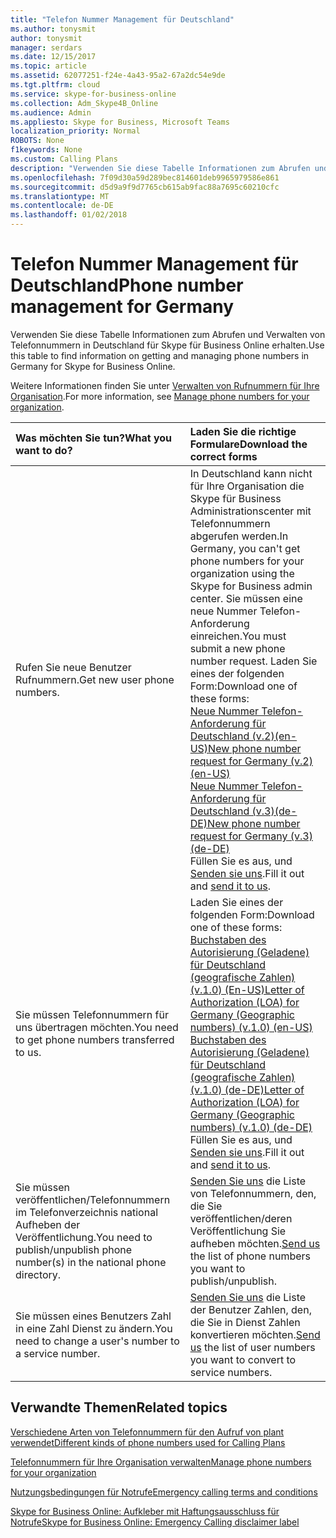 ```yaml
---
title: "Telefon Nummer Management für Deutschland"
ms.author: tonysmit
author: tonysmit
manager: serdars
ms.date: 12/15/2017
ms.topic: article
ms.assetid: 62077251-f24e-4a43-95a2-67a2dc54e9de
ms.tgt.pltfrm: cloud
ms.service: skype-for-business-online
ms.collection: Adm_Skype4B_Online
ms.audience: Admin
ms.appliesto: Skype for Business, Microsoft Teams
localization_priority: Normal
ROBOTS: None
f1keywords: None
ms.custom: Calling Plans
description: "Verwenden Sie diese Tabelle Informationen zum Abrufen und Verwalten von Telefonnummern in Deutschland für Skype für Business Online erhalten."
ms.openlocfilehash: 7f09d30a59d289bec814601deb9965979586e861
ms.sourcegitcommit: d5d9a9f9d7765cb615ab9fac88a7695c60210cfc
ms.translationtype: MT
ms.contentlocale: de-DE
ms.lasthandoff: 01/02/2018
---
```

# <a name="phone-number-management-for-germany"></a><span data-ttu-id="3c2b9-103">Telefon Nummer Management für Deutschland</span><span class="sxs-lookup"><span data-stu-id="3c2b9-103">Phone number management for Germany</span></span>

<span data-ttu-id="3c2b9-104">Verwenden Sie diese Tabelle Informationen zum Abrufen und Verwalten von Telefonnummern in Deutschland für Skype für Business Online erhalten.</span><span class="sxs-lookup"><span data-stu-id="3c2b9-104">Use this table to find information on getting and managing phone numbers in Germany for Skype for Business Online.</span></span> 
  
<span data-ttu-id="3c2b9-105">Weitere Informationen finden Sie unter [Verwalten von Rufnummern für Ihre Organisation](manage-phone-numbers-for-your-organization.md).</span><span class="sxs-lookup"><span data-stu-id="3c2b9-105">For more information, see [Manage phone numbers for your organization](manage-phone-numbers-for-your-organization.md).</span></span>
  
|<span data-ttu-id="3c2b9-106">**Was möchten Sie tun?**</span><span class="sxs-lookup"><span data-stu-id="3c2b9-106">**What you want to do?**</span></span>|<span data-ttu-id="3c2b9-107">**Laden Sie die richtige Formulare**</span><span class="sxs-lookup"><span data-stu-id="3c2b9-107">**Download the correct forms**</span></span>|
|:-----|:-----|
|<span data-ttu-id="3c2b9-108">Rufen Sie neue Benutzer Rufnummern.</span><span class="sxs-lookup"><span data-stu-id="3c2b9-108">Get new user phone numbers.</span></span>  <br/> | <span data-ttu-id="3c2b9-109">In Deutschland kann nicht für Ihre Organisation die Skype für Business Administrationscenter mit Telefonnummern abgerufen werden.</span><span class="sxs-lookup"><span data-stu-id="3c2b9-109">In Germany, you can't get phone numbers for your organization using the Skype for Business admin center.</span></span> <span data-ttu-id="3c2b9-110">Sie müssen eine neue Nummer Telefon-Anforderung einreichen.</span><span class="sxs-lookup"><span data-stu-id="3c2b9-110">You must submit a new phone number request.</span></span> <span data-ttu-id="3c2b9-111">Laden Sie eines der folgenden Form:</span><span class="sxs-lookup"><span data-stu-id="3c2b9-111">Download one of these forms:</span></span> <br/> <span data-ttu-id="3c2b9-112">[Neue Nummer Telefon-Anforderung für Deutschland (v.2)(en-US)](../../downloads/new-number-request-forms/new-phone-number-request-for-germany-(geographic-numbers)-(v.2)-(en.us).pdf)</span><span class="sxs-lookup"><span data-stu-id="3c2b9-112">[New phone number request for Germany (v.2)(en-US)](../../downloads/new-number-request-forms/new-phone-number-request-for-germany-(geographic-numbers)-(v.2)-(en.us).pdf)</span></span> <br/> <span data-ttu-id="3c2b9-113">[Neue Nummer Telefon-Anforderung für Deutschland (v.3)(de-DE)](../../downloads/new-number-request-forms/new-phone-number-request-for-germany-(geographic-numbers)-(v.3)-(de.de).pdf)</span><span class="sxs-lookup"><span data-stu-id="3c2b9-113">[New phone number request for Germany (v.3)(de-DE)](../../downloads/new-number-request-forms/new-phone-number-request-for-germany-(geographic-numbers)-(v.3)-(de.de).pdf)</span></span> <br/>  <span data-ttu-id="3c2b9-114">Füllen Sie es aus, und [Senden sie uns](mailto:ptneu@microsoft.com).</span><span class="sxs-lookup"><span data-stu-id="3c2b9-114">Fill it out and [send it to us](mailto:ptneu@microsoft.com).</span></span>  <br/> |
|<span data-ttu-id="3c2b9-115">Sie müssen Telefonnummern für uns übertragen möchten.</span><span class="sxs-lookup"><span data-stu-id="3c2b9-115">You need to get phone numbers transferred to us.</span></span>  <br/> | <span data-ttu-id="3c2b9-116">Laden Sie eines der folgenden Form:</span><span class="sxs-lookup"><span data-stu-id="3c2b9-116">Download one of these forms:</span></span> <br/> <span data-ttu-id="3c2b9-117">[Buchstaben des Autorisierung (Geladene) für Deutschland (geografische Zahlen) (v.1.0) (En-US)](../../downloads/LOA-forms/letter-of-authorization-(loa)-for-germany-(geographic-numbers)-(v.1.0)-(en.us).pdf)</span><span class="sxs-lookup"><span data-stu-id="3c2b9-117">[Letter of Authorization (LOA) for Germany (Geographic numbers) (v.1.0) (en-US)](../../downloads/LOA-forms/letter-of-authorization-(loa)-for-germany-(geographic-numbers)-(v.1.0)-(en.us).pdf)</span></span> <br/> <span data-ttu-id="3c2b9-118">[Buchstaben des Autorisierung (Geladene) für Deutschland (geografische Zahlen) (v.1.0) (de-DE)](../../downloads/LOA-forms/letter-of-authorization-(loa)-for-germany-(geographic-numbers)-(v.1.0)-(de.de).pdf)</span><span class="sxs-lookup"><span data-stu-id="3c2b9-118">[Letter of Authorization (LOA) for Germany (Geographic numbers) (v.1.0) (de-DE)](../../downloads/LOA-forms/letter-of-authorization-(loa)-for-germany-(geographic-numbers)-(v.1.0)-(de.de).pdf)</span></span> <br/>  <span data-ttu-id="3c2b9-119">Füllen Sie es aus, und [Senden sie uns](mailto:ptneu@microsoft.com).</span><span class="sxs-lookup"><span data-stu-id="3c2b9-119">Fill it out and [send it to us](mailto:ptneu@microsoft.com).</span></span>  <br/> |
|<span data-ttu-id="3c2b9-120">Sie müssen veröffentlichen/Telefonnummern im Telefonverzeichnis national Aufheben der Veröffentlichung.</span><span class="sxs-lookup"><span data-stu-id="3c2b9-120">You need to publish/unpublish phone number(s) in the national phone directory.</span></span>  <br/> |<span data-ttu-id="3c2b9-121">[Senden Sie uns](mailto:ptneu@microsoft.com) die Liste von Telefonnummern, den, die Sie veröffentlichen/deren Veröffentlichung Sie aufheben möchten.</span><span class="sxs-lookup"><span data-stu-id="3c2b9-121">[Send us](mailto:ptneu@microsoft.com) the list of phone numbers you want to publish/unpublish.</span></span> <br/> |
|<span data-ttu-id="3c2b9-122">Sie müssen eines Benutzers Zahl in eine Zahl Dienst zu ändern.</span><span class="sxs-lookup"><span data-stu-id="3c2b9-122">You need to change a user's number to a service number.</span></span>  <br/> |<span data-ttu-id="3c2b9-123">[Senden Sie uns](mailto:ptneu@microsoft.com ) die Liste der Benutzer Zahlen, den, die Sie in Dienst Zahlen konvertieren möchten.</span><span class="sxs-lookup"><span data-stu-id="3c2b9-123">[Send us](mailto:ptneu@microsoft.com ) the list of user numbers you want to convert to service numbers.</span></span> <br/> |
   
## <a name="related-topics"></a><span data-ttu-id="3c2b9-124">Verwandte Themen</span><span class="sxs-lookup"><span data-stu-id="3c2b9-124">Related topics</span></span>
[<span data-ttu-id="3c2b9-125">Verschiedene Arten von Telefonnummern für den Aufruf von plant verwendet</span><span class="sxs-lookup"><span data-stu-id="3c2b9-125">Different kinds of phone numbers used for Calling Plans</span></span>](../different-kinds-of-phone-numbers-used-for-calling-plans.md)

[<span data-ttu-id="3c2b9-126">Telefonnummern für Ihre Organisation verwalten</span><span class="sxs-lookup"><span data-stu-id="3c2b9-126">Manage phone numbers for your organization</span></span>](manage-phone-numbers-for-your-organization.md)

[<span data-ttu-id="3c2b9-127">Nutzungsbedingungen für Notrufe</span><span class="sxs-lookup"><span data-stu-id="3c2b9-127">Emergency calling terms and conditions</span></span>](../emergency-calling-terms-and-conditions.md)

[<span data-ttu-id="3c2b9-128">Skype for Business Online: Aufkleber mit Haftungsausschluss für Notrufe</span><span class="sxs-lookup"><span data-stu-id="3c2b9-128">Skype for Business Online: Emergency Calling disclaimer label</span></span>](https://go.microsoft.com/fwlink/?LinkID=692099)

